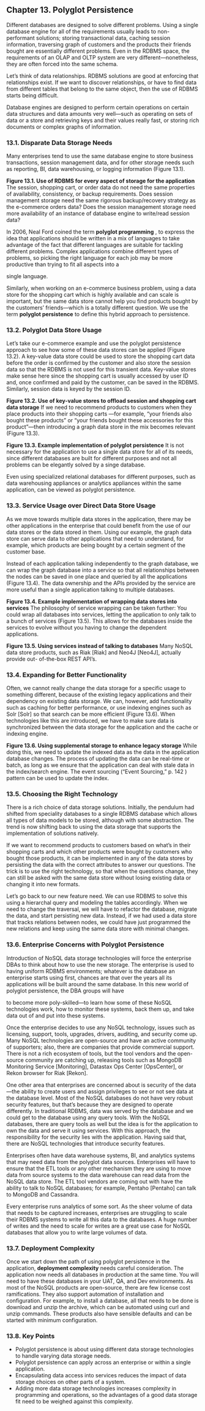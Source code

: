 
## Chapter 13. Polyglot Persistence

Different databases are designed to solve different problems. Using a single database engine for all of
the requirements usually leads to non- performant solutions; storing transactional data, caching
session information, traversing graph of customers and the products their friends bought are
essentially different problems. Even in the RDBMS space, the requirements of an OLAP and OLTP
system are very different—nonetheless, they are often forced into the same schema.

Let’s think of data relationships. RDBMS solutions are good at enforcing that relationships exist. If
we want to discover relationships, or have to find data from different tables that belong to the same
object, then the use of RDBMS starts being difficult.

Database engines are designed to perform certain operations on certain data structures and data
amounts very well—such as operating on sets of data or a store and retrieving keys and their values
really fast, or storing rich documents or complex graphs of information.

### 13.1. Disparate Data Storage Needs

Many enterprises tend to use the same database engine to store business transactions, session
management data, and for other storage needs such as reporting, BI, data warehousing, or logging
information (Figure 13.1).

**Figure 13.1. Use of RDBMS for every aspect of storage for the application**
The session, shopping cart, or order data do not need the same properties of availability,
consistency, or backup requirements. Does session management storage need the same rigorous
backup/recovery strategy as the e-commerce orders data? Does the session management storage need
more availability of an instance of database engine to write/read session data?

In 2006, Neal Ford coined the term **polyglot programming** , to express the idea that applications
should be written in a mix of languages to take advantage of the fact that different languages are
suitable for tackling different problems. Complex applications combine different types of problems,
so picking the right language for each job may be more productive than trying to fit all aspects into a


single language.

Similarly, when working on an e-commerce business problem, using a data store for the shopping
cart which is highly available and can scale is important, but the same data store cannot help you find
products bought by the customers’ friends—which is a totally different question. We use the term
**polyglot persistence** to define this hybrid approach to persistence.

### 13.2. Polyglot Data Store Usage

Let’s take our e-commerce example and use the polyglot persistence approach to see how some of
these data stores can be applied (Figure 13.2). A key-value data store could be used to store the
shopping cart data before the order is confirmed by the customer and also store the session data so
that the RDBMS is not used for this transient data. Key-value stores make sense here since the
shopping cart is usually accessed by user ID and, once confirmed and paid by the customer, can be
saved in the RDBMS. Similarly, session data is keyed by the session ID.

**Figure 13.2. Use of key-value stores to offload session and shopping cart data storage**
If we need to recommend products to customers when they place products into their shopping carts
—for example, “your friends also bought these products” or “your friends bought these accessories
for this product”—then introducing a graph data store in the mix becomes relevant (Figure 13.3).


**Figure 13.3. Example implementation of polyglot persistence**
It is not necessary for the application to use a single data store for all of its needs, since different
databases are built for different purposes and not all problems can be elegantly solved by a singe
database.

Even using specialized relational databases for different purposes, such as data warehousing
appliances or analytics appliances within the same application, can be viewed as polyglot
persistence.

### 13.3. Service Usage over Direct Data Store Usage

As we move towards multiple data stores in the application, there may be other applications in the
enterprise that could benefit from the use of our data stores or the data stored in them. Using our
example, the graph data store can serve data to other applications that need to understand, for
example, which products are being bought by a certain segment of the customer base.

Instead of each application talking independently to the graph database, we can wrap the graph
database into a service so that all relationships between the nodes can be saved in one place and
queried by all the applications (Figure 13.4). The data ownership and the APIs provided by the
service are more useful than a single application talking to multiple databases.


**Figure 13.4. Example implementation of wrapping data stores into services**
The philosophy of service wrapping can be taken further: You could wrap all databases into
services, letting the application to only talk to a bunch of services (Figure 13.5). This allows for the
databases inside the services to evolve without you having to change the dependent applications.

**Figure 13.5. Using services instead of talking to databases**
Many NoSQL data store products, such as Riak [Riak] and Neo4J [Neo4J], actually provide out-
of-the-box REST API’s.

### 13.4. Expanding for Better Functionality

Often, we cannot really change the data storage for a specific usage to something different, because of
the existing legacy applications and their dependency on existing data storage. We can, however, add
functionality such as caching for better performance, or use indexing engines such as Solr [Solr] so
that search can be more efficient (Figure 13.6). When technologies like this are introduced, we have
to make sure data is synchronized between the data storage for the application and the cache or
indexing engine.


**Figure 13.6. Using supplemental storage to enhance legacy storage**
While doing this, we need to update the indexed data as the data in the application database
changes. The process of updating the data can be real-time or batch, as long as we ensure that the
application can deal with stale data in the index/search engine. The event sourcing (“Event Sourcing,”
p. 142 ) pattern can be used to update the index.

### 13.5. Choosing the Right Technology

There is a rich choice of data storage solutions. Initially, the pendulum had shifted from speciality
databases to a single RDBMS database which allows all types of data models to be stored, although
with some abstraction. The trend is now shifting back to using the data storage that supports the
implementation of solutions natively.

If we want to recommend products to customers based on what’s in their shopping carts and which
other products were bought by customers who bought those products, it can be implemented in any of
the data stores by persisting the data with the correct attributes to answer our questions. The trick is
to use the right technology, so that when the questions change, they can still be asked with the same
data store without losing existing data or changing it into new formats.

Let’s go back to our new feature need. We can use RDBMS to solve this using a hierarchal query
and modeling the tables accordingly. When we need to change the traversal, we will have to refactor
the database, migrate the data, and start persisting new data. Instead, if we had used a data store that
tracks relations between nodes, we could have just programmed the new relations and keep using the
same data store with minimal changes.

### 13.6. Enterprise Concerns with Polyglot Persistence

Introduction of NoSQL data storage technologies will force the enterprise DBAs to think about how
to use the new storage. The enterprise is used to having uniform RDBMS environments; whatever is
the database an enterprise starts using first, chances are that over the years all its applications will be
built around the same database. In this new world of polyglot persistence, the DBA groups will have


to become more poly-skilled—to learn how some of these NoSQL technologies work, how to monitor
these systems, back them up, and take data out of and put into these systems.

Once the enterprise decides to use any NoSQL technology, issues such as licensing, support, tools,
upgrades, drivers, auditing, and security come up. Many NoSQL technologies are open-source and
have an active community of supporters; also, there are companies that provide commercial support.
There is not a rich ecosystem of tools, but the tool vendors and the open-source community are
catching up, releasing tools such as MongoDB Monitoring Service [Monitoring], Datastax Ops Center
[OpsCenter], or Rekon browser for Riak [Rekon].

One other area that enterprises are concerned about is security of the data—the ability to create
users and assign privileges to see or not see data at the database level. Most of the NoSQL databases
do not have very robust security features, but that’s because they are designed to operate differently.
In traditional RDBMS, data was served by the database and we could get to the database using any
query tools. With the NoSQL databases, there are query tools as well but the idea is for the
application to own the data and serve it using services. With this approach, the responsibility for the
security lies with the application. Having said that, there are NoSQL technologies that introduce
security features.

Enterprises often have data warehouse systems, BI, and analytics systems that may need data from
the polyglot data sources. Enterprises will have to ensure that the ETL tools or any other mechanism
they are using to move data from source systems to the data warehouse can read data from the NoSQL
data store. The ETL tool vendors are coming out with have the ability to talk to NoSQL databases; for
example, Pentaho [Pentaho] can talk to MongoDB and Cassandra.

Every enterprise runs analytics of some sort. As the sheer volume of data that needs to be captured
increases, enterprises are struggling to scale their RDBMS systems to write all this data to the
databases. A huge number of writes and the need to scale for writes are a great use case for NoSQL
databases that allow you to write large volumes of data.

### 13.7. Deployment Complexity

Once we start down the path of using polyglot persistence in the application, **deployment complexity**
needs careful consideration. The application now needs all databases in production at the same time.
You will need to have these databases in your UAT, QA, and Dev environments. As most of the
NoSQL products are open-source, there are few license cost ramifications. They also support
automation of installation and configuration. For example, to install a database, all that needs to be
done is download and unzip the archive, which can be automated using curl and unzip commands.
These products also have sensible defaults and can be started with minimum configuration.

### 13.8. Key Points

- Polyglot persistence is about using different data storage technologies to handle varying data
    storage needs.
- Polyglot persistence can apply across an enterprise or within a single application.
- Encapsulating data access into services reduces the impact of data storage choices on other
    parts of a system.
- Adding more data storage technologies increases complexity in programming and operations, so
    the advantages of a good data storage fit need to be weighed against this complexity.

